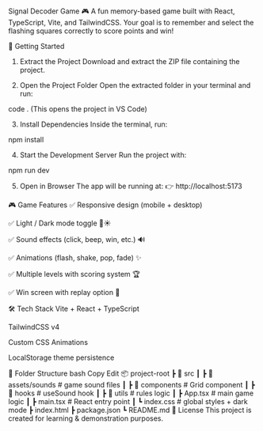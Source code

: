 Signal Decoder Game 🎮
A fun memory-based game built with React, TypeScript, Vite, and TailwindCSS.
Your goal is to remember and select the flashing squares correctly to score points and win!

🚀 Getting Started
1. Extract the Project
Download and extract the ZIP file containing the project.

2. Open the Project Folder
Open the extracted folder in your terminal and run:

code .
(This opens the project in VS Code)

3. Install Dependencies
Inside the terminal, run:

npm install


4. Start the Development Server
Run the project with:

npm run dev


5. Open in Browser
The app will be running at:
👉 http://localhost:5173

🎮 Game Features
✅ Responsive design (mobile + desktop)

✅ Light / Dark mode toggle 🌙☀️

✅ Sound effects (click, beep, win, etc.) 🔊

✅ Animations (flash, shake, pop, fade) ✨

✅ Multiple levels with scoring system 🏆

✅ Win screen with replay option 🎉

🛠️ Tech Stack
Vite + React + TypeScript

TailwindCSS v4

Custom CSS Animations

LocalStorage theme persistence

📂 Folder Structure
bash
Copy
Edit
📦 project-root
 ┣ 📂 src
 ┃ ┣ 📂 assets/sounds     # game sound files
 ┃ ┣ 📂 components        # Grid component
 ┃ ┣ 📂 hooks             # useSound hook
 ┃ ┣ 📂 utils             # rules logic
 ┃ ┣ App.tsx              # main game logic
 ┃ ┣ main.tsx             # React entry point
 ┃ ┗ index.css            # global styles + dark mode
 ┣ index.html
 ┣ package.json
 ┗ README.md
📜 License
This project is created for learning & demonstration purposes.
